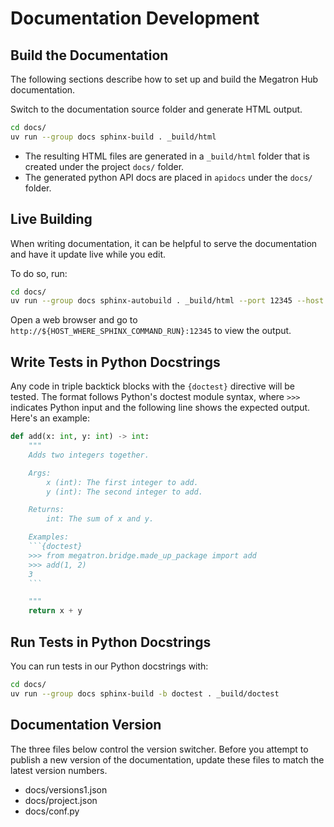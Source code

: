 # Documentation Development

## Build the Documentation

The following sections describe how to set up and build the Megatron Hub documentation.

Switch to the documentation source folder and generate HTML output.

```sh
cd docs/
uv run --group docs sphinx-build . _build/html
```


* The resulting HTML files are generated in a `_build/html` folder that is created under the project `docs/` folder.
* The generated python API docs are placed in `apidocs` under the `docs/` folder.

## Live Building

When writing documentation, it can be helpful to serve the documentation and have it update live while you edit.

To do so, run:

```sh
cd docs/
uv run --group docs sphinx-autobuild . _build/html --port 12345 --host 0.0.0.0
```

Open a web browser and go to `http://${HOST_WHERE_SPHINX_COMMAND_RUN}:12345` to view the output.


## Write Tests in Python Docstrings

Any code in triple backtick blocks with the `{doctest}` directive will be tested. The format follows Python's doctest module syntax, where `>>>` indicates Python input and the following line shows the expected output. Here's an example:

```python
def add(x: int, y: int) -> int:
    """
    Adds two integers together.

    Args:
        x (int): The first integer to add.
        y (int): The second integer to add.

    Returns:
        int: The sum of x and y.

    Examples:
    ```{doctest}
    >>> from megatron.bridge.made_up_package import add
    >>> add(1, 2)
    3
    ```

    """
    return x + y
```

## Run Tests in Python Docstrings

You can run tests in our Python docstrings with:

```sh
cd docs/
uv run --group docs sphinx-build -b doctest . _build/doctest
```

## Documentation Version

The three files below control the version switcher. Before you attempt to publish a new version of the documentation, update these files to match the latest version numbers.

* docs/versions1.json
* docs/project.json
* docs/conf.py

